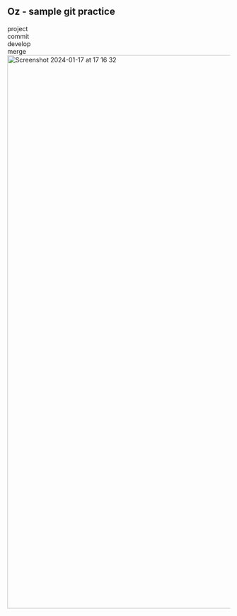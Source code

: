## Oz - sample git practice 
  project  
  commit  
  develop  
  merge   
<img width="1249" alt="Screenshot 2024-01-17 at 17 16 32" src="https://github.com/Seou0912/oz_git/assets/151927766/2b9c5fd1-765a-4d52-8309-f25ddb1fb864">
